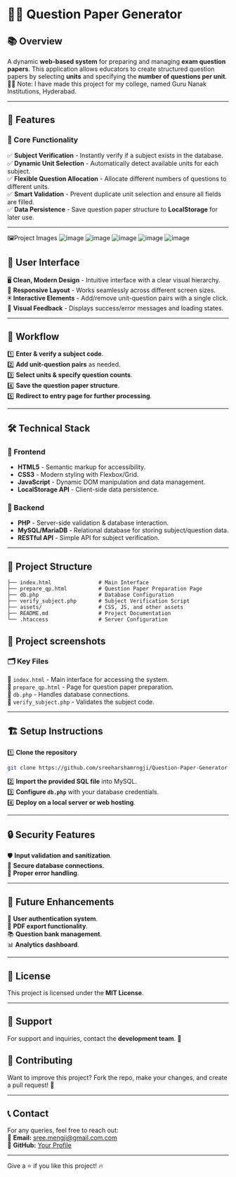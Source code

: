 # 📄✨ Question Paper Generator

## 📚 Overview
A dynamic **web-based system** for preparing and managing **exam question papers**. This application allows educators to create structured question papers by selecting **units** and specifying the **number of questions per unit**. 🏫📝
Note: I have made this project for my college, named Guru Nanak Institutions, Hyderabad. 

---

## 🚀 Features

### 🎯 Core Functionality
✅ **Subject Verification** - Instantly verify if a subject exists in the database.  
✅ **Dynamic Unit Selection** - Automatically detect available units for each subject.  
✅ **Flexible Question Allocation** - Allocate different numbers of questions to different units.  
✅ **Smart Validation** - Prevent duplicate unit selection and ensure all fields are filled.  
✅ **Data Persistence** - Save question paper structure to **LocalStorage** for later use.  

---


🖼️Project Images
![image](https://github.com/user-attachments/assets/fdaa4e51-d0e0-48c0-9024-fe3952d0f284)
![image](https://github.com/user-attachments/assets/7b60bd3a-a2c1-4ff4-979e-bd0d21fb9598)
![image](https://github.com/user-attachments/assets/26d6d89e-d231-429a-8c63-c5ab863c9483)
![image](https://github.com/user-attachments/assets/a241269c-eb69-4c94-adf2-1e18a6b28c1e)
![image](https://github.com/user-attachments/assets/6ad5553c-3325-4581-9863-4eb16cbd1910)


## 🎨 User Interface
🖥️ **Clean, Modern Design** - Intuitive interface with a clear visual hierarchy.  
📱 **Responsive Layout** - Works seamlessly across different screen sizes.  
🖲️ **Interactive Elements** - Add/remove unit-question pairs with a single click.  
🔔 **Visual Feedback** - Displays success/error messages and loading states.  

---

## 🔄 Workflow
1️⃣ **Enter & verify a subject code**.  
2️⃣ **Add unit-question pairs** as needed.  
3️⃣ **Select units & specify question counts**.  
4️⃣ **Save the question paper structure**.  
5️⃣ **Redirect to entry page for further processing**.  

---

## 🛠️ Technical Stack

### 🎨 Frontend
- **HTML5** - Semantic markup for accessibility.  
- **CSS3** - Modern styling with Flexbox/Grid.  
- **JavaScript** - Dynamic DOM manipulation and data management.  
- **LocalStorage API** - Client-side data persistence.  

### 🔧 Backend
- **PHP** - Server-side validation & database interaction.  
- **MySQL/MariaDB** - Relational database for storing subject/question data.  
- **RESTful API** - Simple API for subject verification.  

---

## 📁 Project Structure
```
├── index.html               # Main Interface
├── prepare_qp.html          # Question Paper Preparation Page
├── db.php                   # Database Configuration
├── verify_subject.php       # Subject Verification Script
├── assets/                  # CSS, JS, and other assets
├── README.md                # Project Documentation
└── .htaccess                # Server Configuration
```

## 📁 Project screenshots



### 🗂️ Key Files
📌 `index.html` - Main interface for accessing the system.  
📌 `prepare_qp.html` - Page for question paper preparation.  
📌 `db.php` - Handles database connections.  
📌 `verify_subject.php` - Validates the subject code.  

---

## 🏗️ Setup Instructions
1️⃣ **Clone the repository**  
   ```sh
   git clone https://github.com/sreeharshamrngji/Question-Paper-Generator.git
   ```
2️⃣ **Import the provided SQL file** into MySQL.  
3️⃣ **Configure `db.php`** with your database credentials.  
4️⃣ **Deploy on a local server or web hosting**.  

---

## 🔒 Security Features
🛡️ **Input validation and sanitization**.  
🔑 **Secure database connections**.  
🚨 **Proper error handling**.  

---

## 🔮 Future Enhancements
🚀 **User authentication system**.  
📄 **PDF export functionality**.  
📚 **Question bank management**.  
📊 **Analytics dashboard**.  

---

## 📜 License
This project is licensed under the **MIT License**.  

---

## 📩 Support
For support and inquiries, contact the **development team**. 🤝


## 🤝 Contributing
Want to improve this project? Fork the repo, make your changes, and create a pull request! 🙌



---

## 📞 Contact
For any queries, feel free to reach out:  
📧 **Email:** sree.mengji@gmail.com.com  
🔗 **GitHub:** [Your Profile](https://github.com/sreeharshamengji)  

---

Give a ⭐ if you like this project! 🔥



